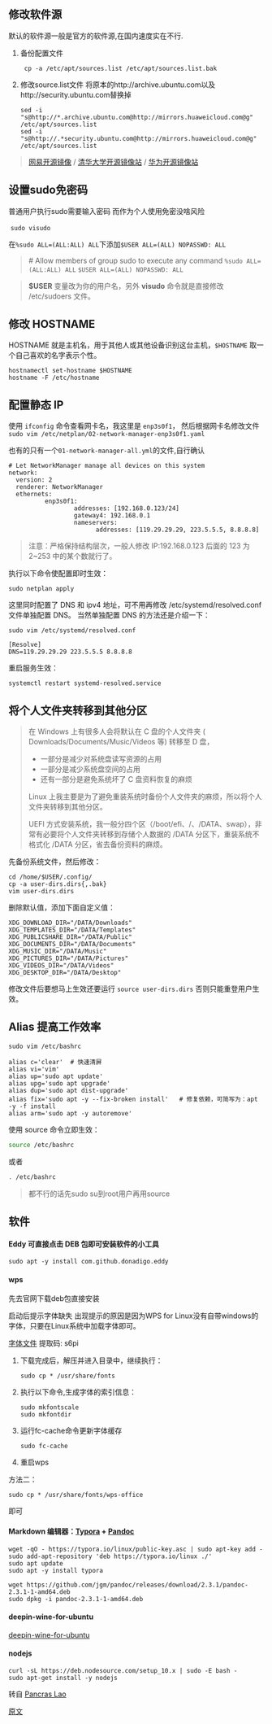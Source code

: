 ## 修改软件源

默认的软件源一般是官方的软件源,在国内速度实在不行.

1. 备份配置文件

   ``` cp -a /etc/apt/sources.list /etc/apt/sources.list.bak``` 

2. 修改source.list文件 将原本的http://archive.ubuntu.com以及http://security.ubuntu.com替换掉

   ```  
   sed -i "s@http://*.archive.ubuntu.com@http://mirrors.huaweicloud.com@g"  /etc/apt/sources.list
   sed -i "s@http://.*security.ubuntu.com@http://mirrors.huaweicloud.com@g" /etc/apt/sources.list
   ```

> [网易开源镜像](https://mirrors.163.com/) /  [清华大学开源镜像站](https://mirrors.tuna.tsinghua.edu.cn/) / [华为开源镜像站](https://mirrors.huaweicloud.com/)



##  设置sudo免密码

普通用户执行sudo需要输入密码 而作为个人使用免密没啥风险

​	``` sudo visudo ```

在`%sudo ALL=(ALL:ALL) ALL`下添加`$USER ALL=(ALL) NOPASSWD: ALL`

> \# Allow members of group sudo to execute any command
> `%sudo ALL=(ALL:ALL) ALL`
> `$USER ALL=(ALL) NOPASSWD: ALL`

> **$USER** 变量改为你的用户名，另外 **visudo** 命令就是直接修改 /etc/sudoers 文件。



## 修改 HOSTNAME

HOSTNAME 就是主机名，用于其他人或其他设备识别这台主机，`$HOSTNAME` 取一个自己喜欢的名字表示个性。

```
hostnamectl set-hostname $HOSTNAME
hostname -F /etc/hostname
```



## 配置静态 IP

使用 `ifconfig` 命令查看网卡名，我这里是 `enp3s0f1`，
然后根据网卡名修改文件 `sudo vim /etc/netplan/02-network-manager-enp3s0f1.yaml` 

也有的只有一个`01-network-manager-all.yml`的文件,自行确认

```
# Let NetworkManager manage all devices on this system
network:
  version: 2
  renderer: NetworkManager
  ethernets:
          enp3s0f1:
                  addresses: [192.168.0.123/24]
                  gateway4: 192.168.0.1
                  nameservers:
                        addresses: [119.29.29.29, 223.5.5.5, 8.8.8.8]
```

> 注意：严格保持结构层次，一般人修改 IP:192.168.0.123 后面的 123 为 2~253 中的某个数就行了。



执行以下命令使配置即时生效：

```
sudo netplan apply
```

这里同时配置了 DNS 和 ipv4 地址，可不用再修改 /etc/systemd/resolved.conf 文件单独配置 DNS。 当然单独配置 DNS 的方法还是介绍一下：

`sudo vim /etc/systemd/resolved.conf`

```
[Resolve]
DNS=119.29.29.29 223.5.5.5 8.8.8.8
```

重启服务生效：

```
systemctl restart systemd-resolved.service
```



## 将个人文件夹转移到其他分区

> 在 Windows 上有很多人会将默认在 C 盘的个人文件夹 ( Downloads/Documents/Music/Videos 等) 转移至 D 盘，
>
> * 一部分是减少对系统盘读写资源的占用
> * 一部分是减少系统盘空间的占用
> * 还有一部分是避免系统坏了 C 盘资料恢复的麻烦
>
> Linux 上我主要是为了避免重装系统时备份个人文件夹的麻烦，所以将个人文件夹转移到其他分区。
>
> UEFI 方式安装系统，我一般分四个区（/boot/efi、/、/DATA、swap），非常有必要将个人文件夹转移到存储个人数据的 /DATA 分区下，重装系统不格式化 /DATA 分区，省去备份资料的麻烦。



先备份系统文件，然后修改：

```
cd /home/$USER/.config/
cp -a user-dirs.dirs{,.bak}
vim user-dirs.dirs
```

删除默认值，添加下面自定义值：

```
XDG_DOWNLOAD_DIR="/DATA/Downloads"
XDG_TEMPLATES_DIR="/DATA/Templates"
XDG_PUBLICSHARE_DIR="/DATA/Public"
XDG_DOCUMENTS_DIR="/DATA/Documents"
XDG_MUSIC_DIR="/DATA/Music"
XDG_PICTURES_DIR="/DATA/Pictures"
XDG_VIDEOS_DIR="/DATA/Videos"
XDG_DESKTOP_DIR="/DATA/Desktop"
```

修改文件后要想马上生效还要运行 `source user-dirs.dirs` 否则只能重登用户生效。



## Alias 提高工作效率

`sudo vim /etc/bashrc`

```
alias c='clear'  # 快速清屏
alias vi='vim'
alias up='sudo apt update'
alias upg='sudo apt upgrade'
alias dup='sudo apt dist-upgrade'
alias fix='sudo apt -y --fix-broken install'   # 修复依赖，可简写为：apt -y -f install
alias arm='sudo apt -y autoremove'
```

使用 source 命令立即生效：

```bash
source /etc/bashrc
```

或者

```bash
. /etc/bashrc
```

> 都不行的话先sudo su到root用户再用source



## 软件

#### Eddy 可直接点击 DEB 包即可安装软件的小工具

```
sudo apt -y install com.github.donadigo.eddy
```



#### wps

先去官网下载deb包直接安装

启动后提示字体缺失 出现提示的原因是因为WPS for Linux没有自带windows的字体，只要在Linux系统中加载字体即可。

[字体文件]( https://pan.baidu.com/s/1UgOF-xK3ygBp7S2mEVEJXg ) 提取码: s6pi

1. 下载完成后，解压并进入目录中，继续执行：

   ```
   sudo cp * /usr/share/fonts
   ```

2. 执行以下命令,生成字体的索引信息：

   ```
   sudo mkfontscale
   sudo mkfontdir
   ```

3. 运行fc-cache命令更新字体缓存

   ```
   sudo fc-cache
   ```

4. 重启wps



方法二：

```
sudo cp * /usr/share/fonts/wps-office 
```

即可



#### Markdown 编辑器：[Typora](https://typora.io/#linux) + [Pandoc](https://github.com/jgm/pandoc/releases/tag/2.3.1)

```
wget -qO - https://typora.io/linux/public-key.asc | sudo apt-key add -
sudo add-apt-repository 'deb https://typora.io/linux ./'
sudo apt update
sudo apt -y install typora

wget https://github.com/jgm/pandoc/releases/download/2.3.1/pandoc-2.3.1-1-amd64.deb
sudo dpkg -i pandoc-2.3.1-1-amd64.deb
```



#### deepin-wine-for-ubuntu

[deepin-wine-for-ubuntu](https://gitee.com/wszqkzqk/deepin-wine-for-ubuntu)



#### nodejs

```
curl -sL https://deb.nodesource.com/setup_10.x | sudo -E bash -
sudo apt-get install -y nodejs
```





转自 [Pancras Lao](https://me.csdn.net/laopengcheng) 

[原文](https://blog.csdn.net/laopengcheng/article/details/82861760)

